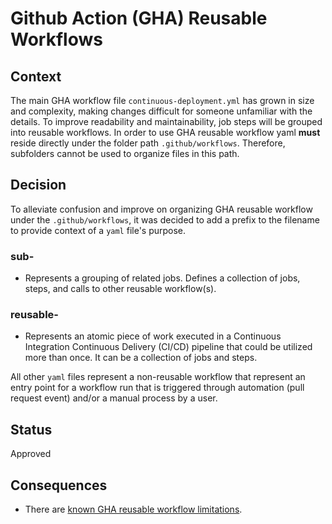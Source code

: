 # Github Action (GHA) Reusable Workflows

## Context

The main GHA workflow file `continuous-deployment.yml` has grown in size and complexity, making changes difficult for someone unfamiliar with the details. To improve readability and maintainability, job steps will be grouped into reusable workflows. In order to use GHA reusable workflow yaml **must** reside directly under the folder path `.github/workflows`. Therefore, subfolders cannot be used to organize files in this path.

## Decision

To alleviate confusion and improve on organizing GHA reusable workflow under the `.github/workflows`, it was decided to add a prefix to the filename to provide context of a `yaml` file's purpose.

### sub-

- Represents a grouping of related jobs. Defines a collection of jobs, steps, and calls to other reusable workflow(s).

### reusable-

- Represents an atomic piece of work executed in a Continuous Integration Continuous Delivery (CI/CD) pipeline that could be utilized more than once. It can be a collection of jobs and steps.

All other `yaml` files represent a non-reusable workflow that represent an entry point for a workflow run that is triggered through automation (pull request event) and/or a manual process by a user.

## Status

Approved

## Consequences

- There are [known GHA reusable workflow limitations](https://docs.github.com/en/actions/using-workflows/reusing-workflows#limitations).
